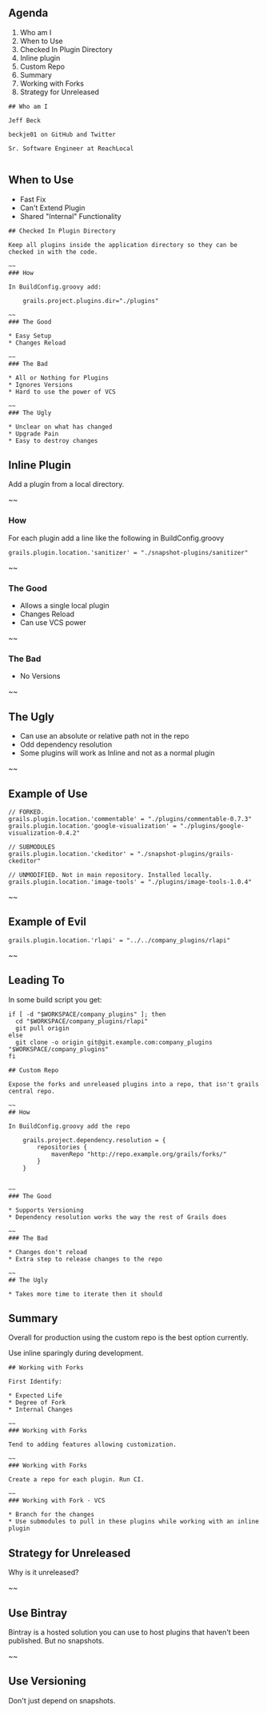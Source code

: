 ## Agenda
 <!-- Many times there are changes that need to happen to a plugin for use in your application, be it a patched bug fix, new features, or simply needing the unreleased bleeding edge code from the repo; but now you are left maintaining a fork. Additionally you may have plugins created to be internal only to share between a few applications but not to the outside world, now you need to deal with the internal plugins as well. Overall there are a few ways to deal with these types of plugins: checked in plugin directory, inline plugins, and custom repository. I will go through how each of these methods works and some of the advantages and disadvantages with each. I have used all these in production and will also share what has happened over time with some of these approaches. -->

1. Who am I
1. When to Use
1. Checked In Plugin Directory
1. Inline plugin
1. Custom Repo
1. Summary
1. Working with Forks
1. Strategy for Unreleased
<!-- 1. Gradle PoC? -->

~~~~
## Who am I

Jeff Beck

beckje01 on GitHub and Twitter

Sr. Software Engineer at ReachLocal


~~~~
## When to Use

* Fast Fix
* Can't Extend Plugin
* Shared "Internal" Functionality

~~~~
## Checked In Plugin Directory

Keep all plugins inside the application directory so they can be checked in with the code.

~~ 
### How

In BuildConfig.groovy add:

	grails.project.plugins.dir="./plugins"

~~
### The Good

* Easy Setup
* Changes Reload

~~
### The Bad

* All or Nothing for Plugins
* Ignores Versions
* Hard to use the power of VCS

~~
### The Ugly

* Unclear on what has changed
* Upgrade Pain
* Easy to destroy changes

~~~~
## Inline Plugin

Add a plugin from a local directory.

~~
### How

For each plugin add a line like the following in BuildConfig.groovy

	grails.plugin.location.'sanitizer' = "./snapshot-plugins/sanitizer"

~~
### The Good

* Allows a single local plugin
* Changes Reload
* Can use VCS power

~~
### The Bad

* No Versions

~~
## The Ugly

* Can use an absolute or relative path not in the repo
* Odd dependency resolution
* Some plugins will work as Inline and not as a normal plugin

~~
## Example of Use

	// FORKED.
	grails.plugin.location.'commentable' = "./plugins/commentable-0.7.3"
	grails.plugin.location.'google-visualization' = "./plugins/google-visualization-0.4.2"

	// SUBMODULES
	grails.plugin.location.'ckeditor' = "./snapshot-plugins/grails-ckeditor"

	// UNMODIFIED. Not in main repository. Installed locally.
	grails.plugin.location.'image-tools' = "./plugins/image-tools-1.0.4"

~~
## Example of Evil 

	grails.plugin.location.'rlapi' = "../../company_plugins/rlapi"

~~
## Leading To

In some build script you get:

	if [ -d "$WORKSPACE/company_plugins" ]; then
	  cd "$WORKSPACE/company_plugins/rlapi"
	  git pull origin
	else
	  git clone -o origin git@git.example.com:company_plugins "$WORKSPACE/company_plugins"
	fi

~~~~
## Custom Repo

Expose the forks and unreleased plugins into a repo, that isn't grails central repo.

~~
## How

In BuildConfig.groovy add the repo

	grails.project.dependency.resolution = {
		repositories {
			mavenRepo "http://repo.example.org/grails/forks/"
		}
	}


~~
### The Good

* Supports Versioning 
* Dependency resolution works the way the rest of Grails does

~~
### The Bad

* Changes don't reload
* Extra step to release changes to the repo

~~
## The Ugly

* Takes more time to iterate then it should

~~~~
## Summary

Overall for production using the custom repo is the best option currently.

Use inline sparingly during development.

~~~~
## Working with Forks

First Identify:

* Expected Life
* Degree of Fork
* Internal Changes

~~
### Working with Forks

Tend to adding features allowing customization.

~~
### Working with Forks

Create a repo for each plugin. Run CI. 

~~
### Working with Fork - VCS

* Branch for the changes
* Use submodules to pull in these plugins while working with an inline plugin

~~~~
## Strategy for Unreleased

Why is it unreleased?

~~
## Use Bintray

Bintray is a hosted solution you can use to host plugins that haven't been published. But no snapshots.

~~
## Use Versioning

Don't just depend on snapshots. 
